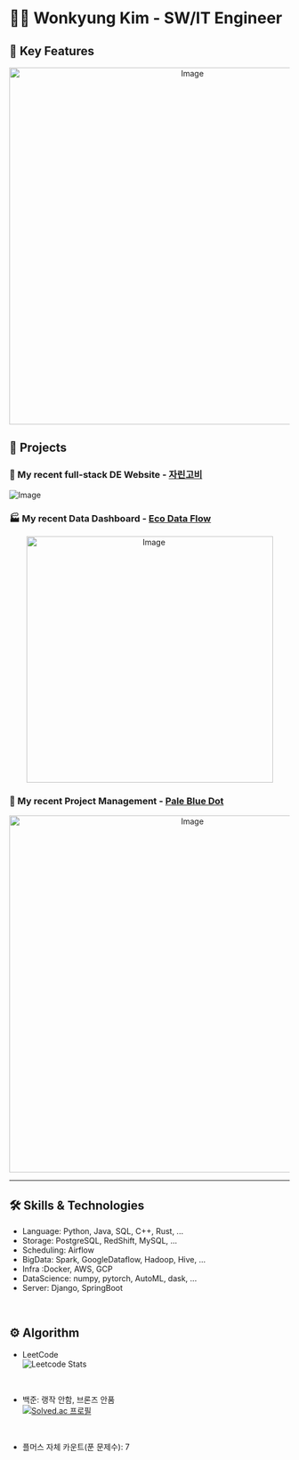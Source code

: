 # 👋🏻 Wonkyung Kim - SW/IT Engineer

## 🔑 Key Features
<p align="center">
<img width="642" alt="Image" src="https://github.com/user-attachments/assets/68eefc9b-7f69-4cde-bc01-6cb1c43c6d9c" /></p>

## 🌟 Projects
### 🍱 My recent full-stack DE Website - [자린고비](https://github.com/97zPaleBlueDot/Youtube-Recipe-Search)
![Image](https://github.com/user-attachments/assets/011a7e13-b214-4063-af49-2f1707051537)

### 🏭 My recent Data Dashboard - [Eco Data Flow](https://github.com/EcoDataFlow/EcoDataFlow-airflow-repo)
<p align="center">
<img width="443" alt="Image" src="https://github.com/user-attachments/assets/edad7f8d-63c4-49c9-8714-1c429868bb2f" /></p>

### 🧩 My recent Project Management - [Pale Blue Dot](https://github.com/orgs/97zPaleBlueDot/projects/1/views/1)
<p align="center">
<img width="642" alt="Image" src="https://github.com/user-attachments/assets/94d06a2a-44f2-4352-9585-8b96a7b191b2" /></p>

---

## 🛠️ Skills & Technologies
- Language: Python, Java, SQL, C++, Rust, ...
- Storage: PostgreSQL, RedShift, MySQL, ...
- Scheduling: Airflow
- BigData: Spark, GoogleDataflow, Hadoop, Hive, ...
- Infra :Docker, AWS, GCP
- DataScience: numpy, pytorch, AutoML, dask, ...
- Server: Django, SpringBoot
<br>

## ⚙️ Algorithm
- LeetCode<br>
![Leetcode Stats](https://leetcard.jacoblin.cool/secureWKkim?theme=wtf&font=patrick_hand&ext=contest)
<br>

- 백준: 랭작 안함, 브론즈 안품<br>
[![Solved.ac
프로필](http://mazassumnida.wtf/api/v2/generate_badge?boj=abgkf6)](https://solved.ac/abgkf6)
<br>

- 플머스 자체 카운트(푼 문제수): 7


<!--
**secureWKkim/secureWKkim** is a ✨ _special_ ✨ repository because its `README.md` (this file) appears on your GitHub profile.

Here are some ideas to get you started:

- 🔭 I’m currently working on ...
- 🌱 I’m currently learning ...
- 👯 I’m looking to collaborate on ...
- 🤔 I’m looking for help with ...
- 💬 Ask me about ...
- 📫 How to reach me: ...
- 😄 Pronouns: ...
- ⚡ Fun fact: ...
-->
